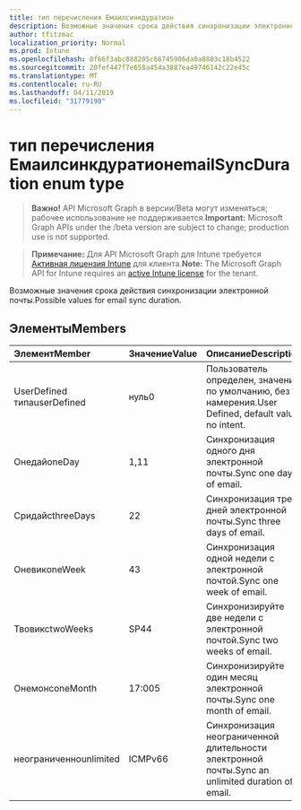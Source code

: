 ```yaml
---
title: тип перечисления Емаилсинкдуратион
description: Возможные значения срока действия синхронизации электронной почты.
author: tfitzmac
localization_priority: Normal
ms.prod: Intune
ms.openlocfilehash: 0f66f3abc888205c66745906da0a8803c18b4522
ms.sourcegitcommit: 20fef447f7e658a454a3887ea49746142c22e45c
ms.translationtype: MT
ms.contentlocale: ru-RU
ms.lasthandoff: 04/11/2019
ms.locfileid: "31779190"
---
```

# <a name="emailsyncduration-enum-type"></a><span data-ttu-id="4c759-103">тип перечисления Емаилсинкдуратион</span><span class="sxs-lookup"><span data-stu-id="4c759-103">emailSyncDuration enum type</span></span>

> <span data-ttu-id="4c759-104">**Важно!** API Microsoft Graph в версии/Beta могут изменяться; рабочее использование не поддерживается.</span><span class="sxs-lookup"><span data-stu-id="4c759-104">**Important:** Microsoft Graph APIs under the /beta version are subject to change; production use is not supported.</span></span>

> <span data-ttu-id="4c759-105">**Примечание:** Для API Microsoft Graph для Intune требуется [Активная лицензия Intune](https://go.microsoft.com/fwlink/?linkid=839381) для клиента.</span><span class="sxs-lookup"><span data-stu-id="4c759-105">**Note:** The Microsoft Graph API for Intune requires an [active Intune license](https://go.microsoft.com/fwlink/?linkid=839381) for the tenant.</span></span>

<span data-ttu-id="4c759-106">Возможные значения срока действия синхронизации электронной почты.</span><span class="sxs-lookup"><span data-stu-id="4c759-106">Possible values for email sync duration.</span></span>

## <a name="members"></a><span data-ttu-id="4c759-107">Элементы</span><span class="sxs-lookup"><span data-stu-id="4c759-107">Members</span></span>
|<span data-ttu-id="4c759-108">Элемент</span><span class="sxs-lookup"><span data-stu-id="4c759-108">Member</span></span>|<span data-ttu-id="4c759-109">Значение</span><span class="sxs-lookup"><span data-stu-id="4c759-109">Value</span></span>|<span data-ttu-id="4c759-110">Описание</span><span class="sxs-lookup"><span data-stu-id="4c759-110">Description</span></span>|
|:---|:---|:---|
|<span data-ttu-id="4c759-111">UserDefined типа</span><span class="sxs-lookup"><span data-stu-id="4c759-111">userDefined</span></span>|<span data-ttu-id="4c759-112">нуль</span><span class="sxs-lookup"><span data-stu-id="4c759-112">0</span></span>|<span data-ttu-id="4c759-113">Пользователь определен, значение по умолчанию, без намерения.</span><span class="sxs-lookup"><span data-stu-id="4c759-113">User Defined, default value, no intent.</span></span>|
|<span data-ttu-id="4c759-114">Онедай</span><span class="sxs-lookup"><span data-stu-id="4c759-114">oneDay</span></span>|<span data-ttu-id="4c759-115">1,1</span><span class="sxs-lookup"><span data-stu-id="4c759-115">1</span></span>|<span data-ttu-id="4c759-116">Синхронизация одного дня электронной почты.</span><span class="sxs-lookup"><span data-stu-id="4c759-116">Sync one day of email.</span></span>|
|<span data-ttu-id="4c759-117">Сридайс</span><span class="sxs-lookup"><span data-stu-id="4c759-117">threeDays</span></span>|<span data-ttu-id="4c759-118">2</span><span class="sxs-lookup"><span data-stu-id="4c759-118">2</span></span>|<span data-ttu-id="4c759-119">Синхронизация трех дней электронной почты.</span><span class="sxs-lookup"><span data-stu-id="4c759-119">Sync three days of email.</span></span>|
|<span data-ttu-id="4c759-120">Оневик</span><span class="sxs-lookup"><span data-stu-id="4c759-120">oneWeek</span></span>|<span data-ttu-id="4c759-121">4</span><span class="sxs-lookup"><span data-stu-id="4c759-121">3</span></span>|<span data-ttu-id="4c759-122">Синхронизация одной недели с электронной почтой.</span><span class="sxs-lookup"><span data-stu-id="4c759-122">Sync one week of email.</span></span>|
|<span data-ttu-id="4c759-123">Твовикс</span><span class="sxs-lookup"><span data-stu-id="4c759-123">twoWeeks</span></span>|<span data-ttu-id="4c759-124">SP4</span><span class="sxs-lookup"><span data-stu-id="4c759-124">4</span></span>|<span data-ttu-id="4c759-125">Синхронизируйте две недели с электронной почтой.</span><span class="sxs-lookup"><span data-stu-id="4c759-125">Sync two weeks of email.</span></span>|
|<span data-ttu-id="4c759-126">Онемонс</span><span class="sxs-lookup"><span data-stu-id="4c759-126">oneMonth</span></span>|<span data-ttu-id="4c759-127">17:00</span><span class="sxs-lookup"><span data-stu-id="4c759-127">5</span></span>|<span data-ttu-id="4c759-128">Синхронизируйте один месяц электронной почты.</span><span class="sxs-lookup"><span data-stu-id="4c759-128">Sync one month of email.</span></span>|
|<span data-ttu-id="4c759-129">неограниченно</span><span class="sxs-lookup"><span data-stu-id="4c759-129">unlimited</span></span>|<span data-ttu-id="4c759-130">ICMPv6</span><span class="sxs-lookup"><span data-stu-id="4c759-130">6</span></span>|<span data-ttu-id="4c759-131">Синхронизация неограниченной длительности электронной почты.</span><span class="sxs-lookup"><span data-stu-id="4c759-131">Sync an unlimited duration of email.</span></span>|





